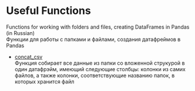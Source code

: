 # Useful Functions
Functions for working with folders and files, creating DataFrames in Pandas (in Russian)  
Функции для работы с папками и файлами, создания датафреймов в Pandas

- [concat_csv](https://github.com/Svkhorol/Useful_Functions/tree/main/concat_csv)  
Функция собирает все данные из папки со вложенной струкурой в один датафрэйм, имеющий следующие столбцы: колонки из самих файлов, а также колонки, соответствующие названию папок, в которых хранится файл
